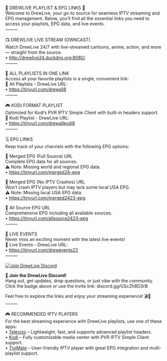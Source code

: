🌟 DREWLIVE PLAYLIST & EPG LINKS 🌟  
Welcome to DrewLive, your go-to source for seamless IPTV streaming and EPG management. Below, you’ll find all the essential links you need to access your playlists, EPG data, and live events.  
⸻  

📺 DREWLIVE LIVE STREAM (OWNCAST)  
Watch DrewLive 24/7 with live-streamed cartoons, anime, action, and more — straight from the source.  
• http://drewlive24.duckdns.org:8080/  
⸻  

📂 ALL PLAYLISTS IN ONE LINK  
Access all your favorite playlists in a single, convenient link:  
🔗 All Playlists - DrewLive URL:  
• https://tinyurl.com/drewall8  
⸻  

🎮 KODI FORMAT PLAYLIST  
Optimized for Kodi’s PVR IPTV Simple Client with built-in headers support.  
🔗 Kodi Playlist - DrewLive URL:  
• https://tinyurl.com/drewallkodi8  
⸻  

🗓️ EPG LINKS  
Keep track of your channels with the following EPG options:  

🔗 Merged EPG (Full Source) URL  
Complete EPG data for all sources.  
⚠️ Note: Missing world and regional EPG data.  
• https://tinyurl.com/merged24-epg  

🔗 Merged EPG (No IPTV Crashes) URL  
Won’t crash IPTV players but may lack some local USA EPG.  
⚠️ Note: Missing local USA EPG data.  
• https://tinyurl.com/merged2423-epg  

🔗 All Source EPG URL  
Comprehensive EPG including all available sources.  
• https://tinyurl.com/allsource2423-epg  
⸻  

🎥 LIVE EVENTS  
Never miss an exciting moment with the latest live events!  
🔗 Live Events - DrewLive URL:  
• https://tinyurl.com/drewevents23  
⸻  

[![Join DrewLive Discord](https://i.imgur.com/UPsQU4m.png)](https://discord.gg/GScZh8D3rB)  

**👥 Join the DrewLive Discord!**  
Hang out, get updates, drop questions, or just vibe with the community.  
Click the badge above or use the invite link: discord.gg/GScZh8D3rB  

Feel free to explore the links and enjoy your streaming experience! 🎬📡  
⸻  

🎮 RECOMMENDED IPTV PLAYERS  
For the best streaming experience with DrewLive playlists, use one of these apps:  
• [Televizo](https://televizo.net/) – Lightweight, fast, and supports advanced playlist headers.  
• [Kodi](https://kodi.tv/) – Fully customizable media center with PVR IPTV Simple Client support.  
• [TiviMate](https://tivimate.com/) – User-friendly IPTV player with great EPG integration and multi-playlist support.